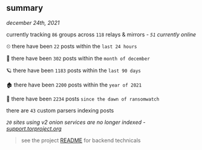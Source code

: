 
## summary
_december 24th, 2021_

currently tracking `86` groups across `118` relays & mirrors - _`51` currently online_

⏲ there have been `22` posts within the `last 24 hours`

🦈 there have been `302` posts within the `month of december`

🪐 there have been `1183` posts within the `last 90 days`

🏚 there have been `2200` posts within the `year of 2021`

🦕 there have been `2234` posts `since the dawn of ransomwatch`

there are `43` custom parsers indexing posts

_`20` sites using v2 onion services are no longer indexed - [support.torproject.org](https://support.torproject.org/onionservices/v2-deprecation/)_

> see the project [README](https://github.com/thetanz/ransomwatch#ransomwatch--) for backend technicals
